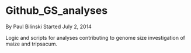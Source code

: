 Github_GS_analyses
==================

By Paul Bilinski
Started July 2, 2014

Logic and scripts for analyses contributing to genome size investigation of maize and tripsacum.


